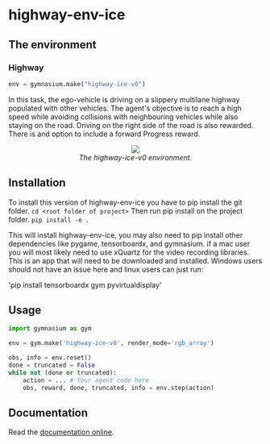 # highway-env-ice

## The environment

### Highway

```python
env = gymnasium.make("highway-ice-v0")
```

In this task, the ego-vehicle is driving on a slippery multilane highway populated with other vehicles.
The agent's objective is to reach a high speed while avoiding collisions with neighbouring vehicles while also staying on the road. Driving on the right side of the road is also rewarded. There is and option to include a forward Progress reward.

<p align="center">
    <img src="https://raw.githubusercontent.com/eleurent/highway-env/master/../gh-media/docs/media/highway.gif?raw=true"><br/>
    <em>The highway-ice-v0 environment.</em>
</p>

## Installation

To install this version of highway-env-ice you have to pip install the git folder.
`cd <root folder of project>`
Then run pip install on the project folder.
`pip install -e .`

This will install highway-env-ice, you may also need to pip install other dependencies like pygame, tensorboardx, and gymnasium. if a mac user you will most likely need to use xQuartz for the video recording libraries. This is an app that will need to be downloaded and installed. Windows users should not have an issue here and linux users can just run:

'pip install tensorboardx gym pyvirtualdisplay'


## Usage

```python
import gymnasium as gym

env = gym.make('highway-ice-v0', render_mode='rgb_array')

obs, info = env.reset()
done = truncated = False
while not (done or truncated):
    action = ... # Your agent code here
    obs, reward, done, truncated, info = env.step(action)
```

## Documentation

Read the [documentation online](https://farama-foundation.github.io/HighwayEnv/).


